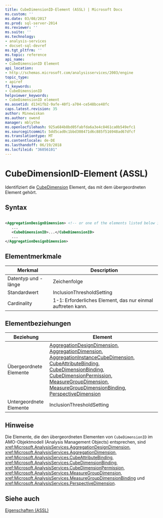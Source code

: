 ```yaml
---
title: CubeDimensionID-Element (ASSL) | Microsoft Docs
ms.custom: ''
ms.date: 03/08/2017
ms.prod: sql-server-2014
ms.reviewer: ''
ms.suite: ''
ms.technology:
- analysis-services
- docset-sql-devref
ms.tgt_pltfrm: ''
ms.topic: reference
api_name:
- CubeDimensionID Element
api_location:
- http://schemas.microsoft.com/analysisservices/2003/engine
topic_type:
- apiref
f1_keywords:
- CubeDimensionID
helpviewer_keywords:
- CubeDimensionID element
ms.assetid: d1341fb2-9afe-40f1-a704-ce548bce48fc
caps.latest.revision: 35
author: Minewiskan
ms.author: owend
manager: mblythe
ms.openlocfilehash: 925a684b8bd05fabfda6a3e4c8461ca0b549efc1
ms.sourcegitcommit: 5dd5cad0c1bbd308471d6c885f516948ad67dfcf
ms.translationtype: MT
ms.contentlocale: de-DE
ms.lasthandoff: 06/19/2018
ms.locfileid: "36056101"
---
```

# <a name="cubedimensionid-element-assl"></a>CubeDimensionID-Element (ASSL)
  Identifiziert die [CubeDimension](../data-type/dimension-data-type-assl.md) Element, das mit dem übergeordneten Element gehört.  
  
## <a name="syntax"></a>Syntax  
  
```xml  
  
<AggregationDesignDimension> <!-- or one of the elements listed below in the Element Relationships table -->  
   ...  
   <CubeDimensionID>...</CubeDimensionID>  
   ...  
</AggregationDesignDimension>  
```  
  
## <a name="element-characteristics"></a>Elementmerkmale  
  
|Merkmal|Description|  
|--------------------|-----------------|  
|Datentyp und -länge|Zeichenfolge|  
|Standardwert|InclusionThresholdSetting|  
|Cardinality|1-1: Erforderliches Element, das nur einmal auftreten kann.|  
  
## <a name="element-relationships"></a>Elementbeziehungen  
  
|Beziehung|Element|  
|------------------|-------------|  
|Übergeordnete Elemente|[AggregationDesignDimension](../data-type/aggregationdesigndimension-data-type-assl.md), [AggregationDimension](../data-type/aggregationdimension-data-type-assl.md), [AggregationInstanceCubeDimension](../data-type/aggregationinstancecubedimension-data-type-assl.md), [CubeAttributeBinding](../data-type/binding-data-type-assl.md), [ CubeDimensionBinding](../data-type/dimensionbinding-data-type-assl.md), [CubeDimensionPermission](../data-type/permission-data-type-assl.md), [MeasureGroupDimension](../data-type/measuregroupdimension-data-type-assl.md), [MeasureGroupDimensionBinding](../data-type/measuregroupdimensionbinding-data-type-assl.md), [ PerspectiveDimension](../data-type/perspectivedimension-data-type-assl.md)|  
|Untergeordnete Elemente|InclusionThresholdSetting|  
  
## <a name="remarks"></a>Hinweise  
 Die Elemente, die den übergeordneten Elementen von `CubeDimensionID` im AMO-Objektmodell (Analysis Management Objects) entsprechen, sind <xref:Microsoft.AnalysisServices.AggregationDesignDimension>, <xref:Microsoft.AnalysisServices.AggregationDimension>, <xref:Microsoft.AnalysisServices.CubeAttributeBinding>, <xref:Microsoft.AnalysisServices.CubeDimensionBinding>, <xref:Microsoft.AnalysisServices.CubeDimensionPermission>, <xref:Microsoft.AnalysisServices.MeasureGroupDimension>, <xref:Microsoft.AnalysisServices.MeasureGroupDimensionBinding> und <xref:Microsoft.AnalysisServices.PerspectiveDimension>.  
  
## <a name="see-also"></a>Siehe auch  
 [Eigenschaften &#40;ASSL&#41;](properties-assl.md)  
  
  